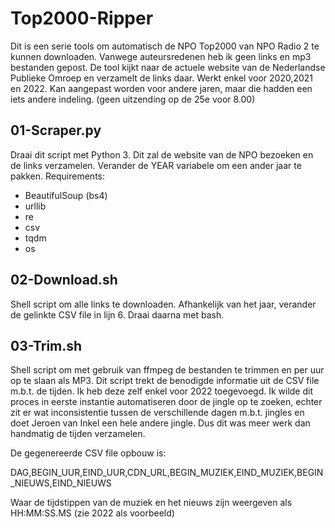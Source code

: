 # Top2000-Ripper
Dit is een serie tools om automatisch de NPO Top2000 van NPO Radio 2 te kunnen downloaden. Vanwege auteursredenen heb ik geen links en mp3 bestanden gepost. De tool kijkt naar de actuele website van de Nederlandse Publieke Omroep en verzamelt de links daar. Werkt enkel voor 2020,2021 en 2022. Kan aangepast worden voor andere jaren, maar die hadden een iets andere indeling. (geen uitzending op de 25e voor 8.00)

## 01-Scraper.py
Draai dit script met Python 3. Dit zal de website van de NPO bezoeken en de links verzamelen. Verander de YEAR variabele om een ander jaar te pakken. Requirements:
- BeautifulSoup (bs4)
- urllib
- re
- csv
- tqdm
- os

## 02-Download.sh
Shell script om alle links te downloaden. Afhankelijk van het jaar, verander de gelinkte CSV file in lijn 6. Draai daarna met bash.

## 03-Trim.sh
Shell script om met gebruik van ffmpeg de bestanden te trimmen en per uur op te slaan als MP3. Dit script trekt de benodigde informatie uit de CSV file m.b.t. de tijden. Ik heb deze zelf enkel voor 2022 toegevoegd. Ik wilde dit proces in eerste instantie automatiseren door de jingle op te zoeken, echter zit er wat inconsistentie tussen de verschillende dagen m.b.t. jingles en doet Jeroen van Inkel een hele andere jingle. Dus dit was meer werk dan handmatig de tijden verzamelen.

De gegenereerde CSV file opbouw is:

DAG,BEGIN_UUR,EIND_UUR,CDN_URL,BEGIN_MUZIEK,EIND_MUZIEK,BEGIN_NIEUWS,EIND_NIEUWS

Waar de tijdstippen van de muziek en het nieuws zijn weergeven als HH:MM:SS.MS (zie 2022 als voorbeeld)
